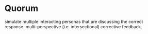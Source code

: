 # Quorum

simulate multiple interacting personas that are discussing the correct response.  multi-perspective (i.e. intersectional) corrective feedback.
